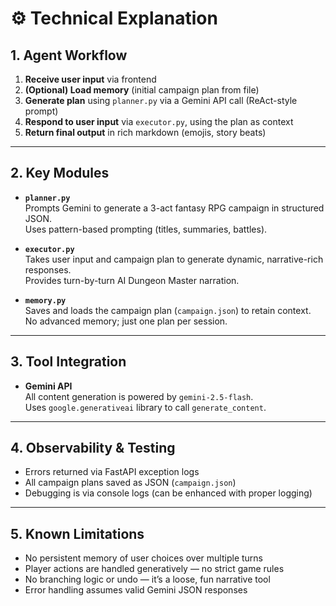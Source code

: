 # ⚙️ Technical Explanation

## 1. Agent Workflow

1. **Receive user input** via frontend  
2. **(Optional) Load memory** (initial campaign plan from file)  
3. **Generate plan** using `planner.py` via a Gemini API call (ReAct-style prompt)  
4. **Respond to user input** via `executor.py`, using the plan as context  
5. **Return final output** in rich markdown (emojis, story beats)

---

## 2. Key Modules

- **`planner.py`**  
  Prompts Gemini to generate a 3-act fantasy RPG campaign in structured JSON.  
  Uses pattern-based prompting (titles, summaries, battles).

- **`executor.py`**  
  Takes user input and campaign plan to generate dynamic, narrative-rich responses.  
  Provides turn-by-turn AI Dungeon Master narration.

- **`memory.py`**  
  Saves and loads the campaign plan (`campaign.json`) to retain context.  
  No advanced memory; just one plan per session.

---

## 3. Tool Integration

- **Gemini API**  
  All content generation is powered by `gemini-2.5-flash`.  
  Uses `google.generativeai` library to call `generate_content`.

---

## 4. Observability & Testing

- Errors returned via FastAPI exception logs  
- All campaign plans saved as JSON (`campaign.json`)  
- Debugging is via console logs (can be enhanced with proper logging)

---

## 5. Known Limitations

- No persistent memory of user choices over multiple turns  
- Player actions are handled generatively — no strict game rules  
- No branching logic or undo — it’s a loose, fun narrative tool  
- Error handling assumes valid Gemini JSON responses
